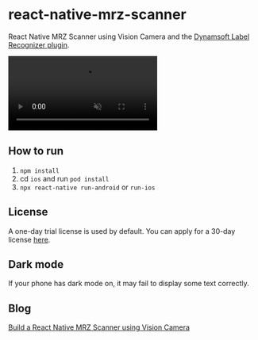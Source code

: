# react-native-mrz-scanner

React Native MRZ Scanner using Vision Camera and the [Dynamsoft Label Recognizer plugin](https://github.com/xulihang/vision-camera-dynamsoft-label-recognizer).


<video src="https://user-images.githubusercontent.com/5462205/204177715-b5644345-43b5-418a-afbc-a8277ef082c3.mp4" data-canonical-src="https://user-images.githubusercontent.com/5462205/204177715-b5644345-43b5-418a-afbc-a8277ef082c3.mp4" controls="controls" muted="muted" class="d-block rounded-bottom-2 border-top width-fit" style="max-height:640px;">

  </video>

## How to run

1. `npm install`
2. cd `ios` and run `pod install`
3. `npx react-native run-android` or `run-ios`

## License

A one-day trial license is used by default. You can apply for a 30-day license [here](https://www.dynamsoft.com/customer/license/trialLicense/?product=dcv&package=cross-platform).

## Dark mode

If your phone has dark mode on, it may fail to display some text correctly.

## Blog

[Build a React Native MRZ Scanner using Vision Camera](https://www.dynamsoft.com/codepool/react-native-mrz-scanner-vision-camera.html)



